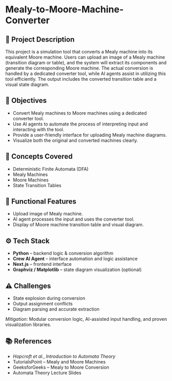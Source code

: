# Mealy-to-Moore-Machine-Converter
## 📌 Project Description
This project is a simulation tool that converts a Mealy machine into its equivalent Moore machine. Users can upload an image of a Mealy machine (transition diagram or table), and the system will extract its components and generate the corresponding Moore machine. The actual conversion is handled by a dedicated converter tool, while AI agents assist in utilizing this tool efficiently. The output includes the converted transition table and a visual state diagram.

## 🎯 Objectives
- Convert Mealy machines to Moore machines using a dedicated converter tool.  
- Use AI agents to automate the process of interpreting input and interacting with the tool.  
- Provide a user-friendly interface for uploading Mealy machine diagrams.  
- Visualize both the original and converted machines clearly.

## 🧠 Concepts Covered
- Deterministic Finite Automata (DFA)  
- Mealy Machines  
- Moore Machines  
- State Transition Tables

## 🔧 Functional Features
- Upload image of Mealy machine.  
- AI agent processes the input and uses the converter tool.  
- Display of Moore machine transition table and visual diagram.

## ⚙️ Tech Stack
- **Python** – backend logic & conversion algorithm  
- **Crew AI Agent** – interface automation and logic assistance  
- **Next.js** – frontend interface  
- **Graphviz / Matplotlib** – state diagram visualization (optional)

## ⚠️ Challenges
- State explosion during conversion  
- Output assignment conflicts  
- Diagram parsing and accurate extraction

*Mitigation:* Modular conversion logic, AI-assisted input handling, and proven visualization libraries.

## 📚 References
- *Hopcroft et al.*, _Introduction to Automata Theory_  
- TutorialsPoint – Mealy and Moore Machines  
- GeeksforGeeks – Mealy to Moore Conversion  
- Automata Theory Lecture Slides
